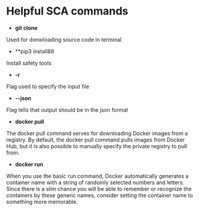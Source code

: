 # Helpful SCA commands

- **git clone**

Used for donwloading source code in terminal
- **pip3 install88

Install safety tools
- **-r**

Flag used to specify the input file
- **--json** 

Flag tells that output should be in the json format
- **docker pull**

The docker pull command serves for downloading Docker images from a registry. By default, the docker pull command pulls images from Docker Hub, but it is also possible to manually specify the private registry to pull from.
- **docker run**

When you use the basic run command, Docker automatically generates a container name with a string of randomly selected numbers and letters. Since there is a slim chance you will be able to remember or recognize the containers by these generic names, consider setting the container name to something more memorable.
